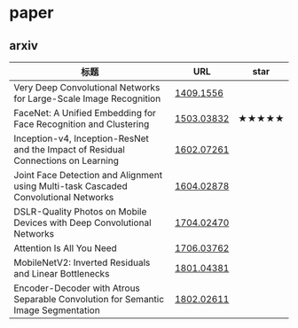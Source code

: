 # paper

## arxiv

|标题|URL|star|
|-|-|-|
|Very Deep Convolutional Networks for Large-Scale Image Recognition|[1409.1556](https://arxiv.org/abs/1409.1556)||
|FaceNet: A Unified Embedding for Face Recognition and Clustering|[1503.03832](https://arxiv.org/abs/1503.03832)|★★★★★|
|Inception-v4, Inception-ResNet and the Impact of Residual Connections on Learning|[1602.07261](http://arxiv.org/abs/1602.07261)||
|Joint Face Detection and Alignment using Multi-task Cascaded Convolutional Networks|[1604.02878](http://arxiv.org/abs/1604.02878)||
|DSLR-Quality Photos on Mobile Devices with Deep Convolutional Networks|[1704.02470](http://arxiv.org/abs/1704.02470)||
|Attention Is All You Need|[1706.03762](http://arxiv.org/abs/1706.03762)||
|MobileNetV2: Inverted Residuals and Linear Bottlenecks|[1801.04381](http://arxiv.org/abs/1801.04381)||
|Encoder-Decoder with Atrous Separable Convolution for Semantic Image Segmentation|[1802.02611](http://arxiv.org/abs/1802.02611)||
